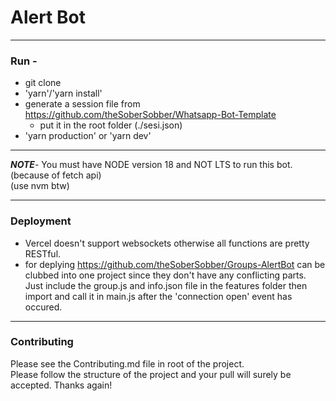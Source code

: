# Alert Bot
---
### Run - 
- git clone
- 'yarn'/'yarn install'
- generate a session file from https://github.com/theSoberSobber/Whatsapp-Bot-Template
    - put it in the root folder (./sesi.json)
- 'yarn production' or 'yarn dev'

---
***NOTE***- You must have NODE version 18 and NOT LTS to run this bot. (because of fetch api) <br />
(use nvm btw)

---
### Deployment
- Vercel doesn't support websockets otherwise all functions are pretty RESTful.
- for deplying https://github.com/theSoberSobber/Groups-AlertBot can be clubbed into one project since they don't have any conflicting parts. Just include the group.js and info.json file in the features folder then import and call it in main.js after the 'connection open' event has occured.
---
### Contributing
Please see the Contributing.md file in root of the project. <br />
Please follow the structure of the project and your pull will surely be accepted. Thanks again!
